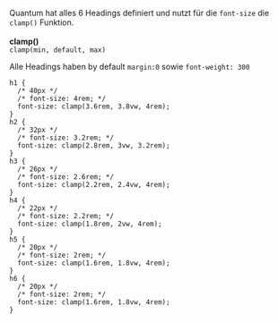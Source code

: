 Quantum hat alles 6 Headings definiert und nutzt für die `font-size` die `clamp()` Funktion.<br><br>
**clamp()**<br>
`clamp(min, default, max)` <br>

Alle Headings haben by default `margin:0` sowie `font-weight: 300`

```
h1 {
  /* 40px */
  /* font-size: 4rem; */
  font-size: clamp(3.6rem, 3.8vw, 4rem);
}
h2 {
  /* 32px */
  /* font-size: 3.2rem; */
  font-size: clamp(2.8rem, 3vw, 3.2rem);
}
h3 {
  /* 26px */
  /* font-size: 2.6rem; */
  font-size: clamp(2.2rem, 2.4vw, 4rem);
}
h4 {
  /* 22px */
  /* font-size: 2.2rem; */
  font-size: clamp(1.8rem, 2vw, 4rem);
}
h5 {
  /* 20px */
  /* font-size: 2rem; */
  font-size: clamp(1.6rem, 1.8vw, 4rem);
}
h6 {
  /* 20px */
  /* font-size: 2rem; */
  font-size: clamp(1.6rem, 1.8vw, 4rem);
}
```

